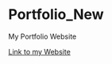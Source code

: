# Portfolio_New
My Portfolio Website

[Link to my Website](https://arkaprava-chakraborty.netlify.app/)
